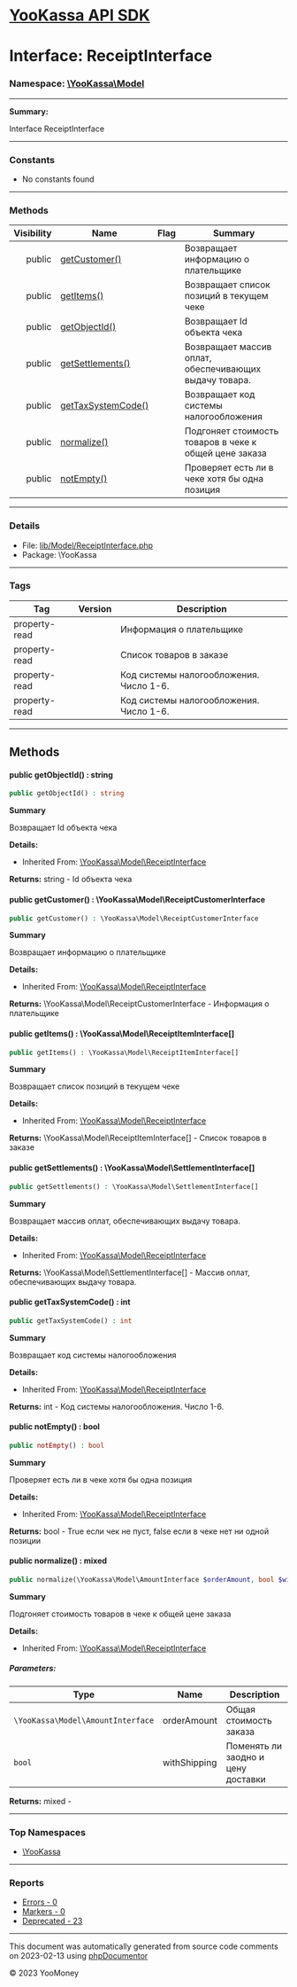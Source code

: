 # [YooKassa API SDK](../home.md)

# Interface: ReceiptInterface
### Namespace: [\YooKassa\Model](../namespaces/yookassa-model.md)
---
**Summary:**

Interface ReceiptInterface

---
### Constants
* No constants found

---
### Methods
| Visibility | Name | Flag | Summary |
| ----------:| ---- | ---- | ------- |
| public | [getCustomer()](../classes/YooKassa-Model-ReceiptInterface.md#method_getCustomer) |  | Возвращает информацию о плательщике |
| public | [getItems()](../classes/YooKassa-Model-ReceiptInterface.md#method_getItems) |  | Возвращает список позиций в текущем чеке |
| public | [getObjectId()](../classes/YooKassa-Model-ReceiptInterface.md#method_getObjectId) |  | Возвращает Id объекта чека |
| public | [getSettlements()](../classes/YooKassa-Model-ReceiptInterface.md#method_getSettlements) |  | Возвращает массив оплат, обеспечивающих выдачу товара. |
| public | [getTaxSystemCode()](../classes/YooKassa-Model-ReceiptInterface.md#method_getTaxSystemCode) |  | Возвращает код системы налогообложения |
| public | [normalize()](../classes/YooKassa-Model-ReceiptInterface.md#method_normalize) |  | Подгоняет стоимость товаров в чеке к общей цене заказа |
| public | [notEmpty()](../classes/YooKassa-Model-ReceiptInterface.md#method_notEmpty) |  | Проверяет есть ли в чеке хотя бы одна позиция |

---
### Details
* File: [lib/Model/ReceiptInterface.php](../../lib/Model/ReceiptInterface.php)
* Package: \YooKassa

---
### Tags
| Tag | Version | Description |
| --- | ------- | ----------- |
| property-read |  | Информация о плательщике |
| property-read |  | Список товаров в заказе |
| property-read |  | Код системы налогообложения. Число 1-6. |
| property-read |  | Код системы налогообложения. Число 1-6. |

---
## Methods
<a name="method_getObjectId" class="anchor"></a>
#### public getObjectId() : string

```php
public getObjectId() : string
```

**Summary**

Возвращает Id объекта чека

**Details:**
* Inherited From: [\YooKassa\Model\ReceiptInterface](../classes/YooKassa-Model-ReceiptInterface.md)

**Returns:** string - Id объекта чека


<a name="method_getCustomer" class="anchor"></a>
#### public getCustomer() : \YooKassa\Model\ReceiptCustomerInterface

```php
public getCustomer() : \YooKassa\Model\ReceiptCustomerInterface
```

**Summary**

Возвращает информацию о плательщике

**Details:**
* Inherited From: [\YooKassa\Model\ReceiptInterface](../classes/YooKassa-Model-ReceiptInterface.md)

**Returns:** \YooKassa\Model\ReceiptCustomerInterface - Информация о плательщике


<a name="method_getItems" class="anchor"></a>
#### public getItems() : \YooKassa\Model\ReceiptItemInterface[]

```php
public getItems() : \YooKassa\Model\ReceiptItemInterface[]
```

**Summary**

Возвращает список позиций в текущем чеке

**Details:**
* Inherited From: [\YooKassa\Model\ReceiptInterface](../classes/YooKassa-Model-ReceiptInterface.md)

**Returns:** \YooKassa\Model\ReceiptItemInterface[] - Список товаров в заказе


<a name="method_getSettlements" class="anchor"></a>
#### public getSettlements() : \YooKassa\Model\SettlementInterface[]

```php
public getSettlements() : \YooKassa\Model\SettlementInterface[]
```

**Summary**

Возвращает массив оплат, обеспечивающих выдачу товара.

**Details:**
* Inherited From: [\YooKassa\Model\ReceiptInterface](../classes/YooKassa-Model-ReceiptInterface.md)

**Returns:** \YooKassa\Model\SettlementInterface[] - Массив оплат, обеспечивающих выдачу товара.


<a name="method_getTaxSystemCode" class="anchor"></a>
#### public getTaxSystemCode() : int

```php
public getTaxSystemCode() : int
```

**Summary**

Возвращает код системы налогообложения

**Details:**
* Inherited From: [\YooKassa\Model\ReceiptInterface](../classes/YooKassa-Model-ReceiptInterface.md)

**Returns:** int - Код системы налогообложения. Число 1-6.


<a name="method_notEmpty" class="anchor"></a>
#### public notEmpty() : bool

```php
public notEmpty() : bool
```

**Summary**

Проверяет есть ли в чеке хотя бы одна позиция

**Details:**
* Inherited From: [\YooKassa\Model\ReceiptInterface](../classes/YooKassa-Model-ReceiptInterface.md)

**Returns:** bool - True если чек не пуст, false если в чеке нет ни одной позиции


<a name="method_normalize" class="anchor"></a>
#### public normalize() : mixed

```php
public normalize(\YooKassa\Model\AmountInterface $orderAmount, bool $withShipping = false) : mixed
```

**Summary**

Подгоняет стоимость товаров в чеке к общей цене заказа

**Details:**
* Inherited From: [\YooKassa\Model\ReceiptInterface](../classes/YooKassa-Model-ReceiptInterface.md)

##### Parameters:
| Type | Name | Description |
| ---- | ---- | ----------- |
| <code lang="php">\YooKassa\Model\AmountInterface</code> | orderAmount  | Общая стоимость заказа |
| <code lang="php">bool</code> | withShipping  | Поменять ли заодно и цену доставки |

**Returns:** mixed - 




---

### Top Namespaces

* [\YooKassa](../namespaces/yookassa.md)

---

### Reports
* [Errors - 0](../reports/errors.md)
* [Markers - 0](../reports/markers.md)
* [Deprecated - 23](../reports/deprecated.md)

---

This document was automatically generated from source code comments on 2023-02-13 using [phpDocumentor](http://www.phpdoc.org/)

&copy; 2023 YooMoney